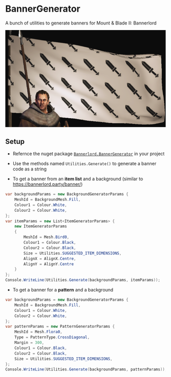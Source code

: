 # BannerGenerator
A bunch of utilities to generate banners for Mount &amp; Blade II: Bannerlord

![Fill](images/fill.png)

## Setup

- Refernce the nuget package [`Bannerlord.BannerGenerator`](https://www.nuget.org/packages/Bannerlord.BannerGenerator) in your project
- Use the methods named `Utilities.Generate()` to generate a banner code as a string

- To get a banner from an **item list** and a background (similar to https://bannerlord.party/banner/)

```cs
var backgroundParams = new BackgroundGeneratorParams {
	MeshId = BackgroundMesh.Fill,
	Colour1 = Colour.White,
	Colour2 = Colour.White,
};
var itemParams = new List<ItemGeneratorParams> {
	new ItemGeneratorParams
	{
		MeshId = Mesh.Bird0,
		Colour1 = Colour.Black,
		Colour2 = Colour.Black,
		Size = Utilities.SUGGESTED_ITEM_DIMENSIONS,
		AlignX = AlignX.Centre,
		AlignY = AlignY.Centre
	}
};
Console.WriteLine(Utilities.Generate(backgroundParams, itemParams));
```

- To get a banner for a **pattern** and a background

```cs
var backgroundParams = new BackgroundGeneratorParams {
	MeshId = BackgroundMesh.Fill,
	Colour1 = Colour.White,
	Colour2 = Colour.White,
};
var patternParams = new PatternGeneratorParams {
	MeshId = Mesh.Flora0,
	Type = PatternType.CrossDiagonal,
	Margin = 300,
	Colour1 = Colour.Black,
	Colour2 = Colour.Black,
	Size = Utilities.SUGGESTED_ITEM_DIMENSIONS,
};
Console.WriteLine(Utilities.Generate(backgroundParams, patternParams));
```